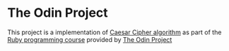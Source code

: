 # The Odin Project

This project is a implementation of [Caesar Cipher algorithm](http://en.wikipedia.org/wiki/Caesar_cipher) as part of the [Ruby programming course](http://www.theodinproject.com/ruby-programming) provided by [The Odin Project](http://theodinproject.com)
